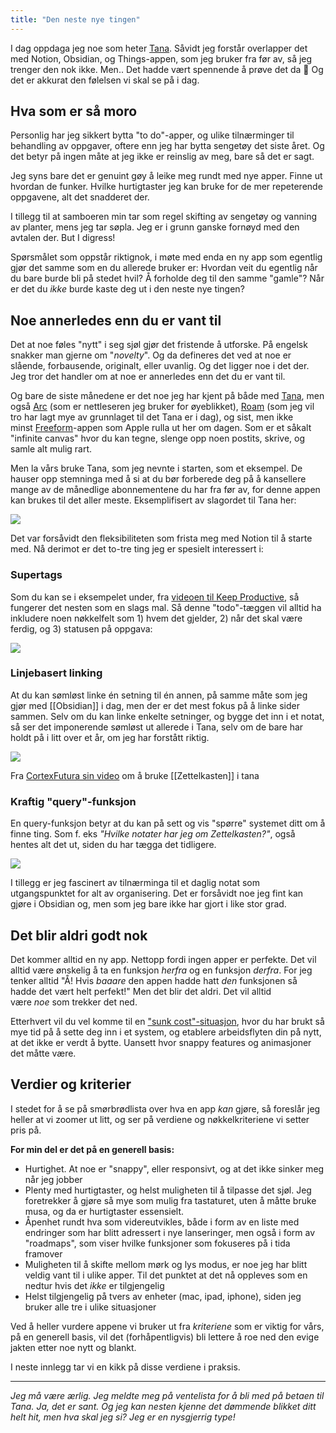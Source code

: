 ```yaml
---
title: "Den neste nye tingen"
---
```

I dag oppdaga jeg noe som heter [Tana](https://tana.inc/?ref=simen-skriver). Såvidt jeg forstår overlapper det med Notion, Obsidian, og Things-appen, som jeg bruker fra før av, så jeg trenger den nok ikke. Men.. Det hadde vært spennende å prøve det da 🤔 Og det er akkurat den følelsen vi skal se på i dag.

## Hva som er så moro

Personlig har jeg sikkert bytta "to do"-apper, og ulike tilnærminger til behandling av oppgaver, oftere enn jeg har bytta sengetøy det siste året. Og det betyr på ingen måte at jeg ikke er reinslig av meg, bare så det er sagt.

Jeg syns bare det er genuint gøy å leike meg rundt med nye apper. Finne ut hvordan de funker. Hvilke hurtigtaster jeg kan bruke for de mer repeterende oppgavene, alt det snadderet der.

I tillegg til at samboeren min tar som regel skifting av sengetøy og vanning av planter, mens jeg tar søpla. Jeg er i grunn ganske fornøyd med den avtalen der. But I digress!

Spørsmålet som oppstår riktignok, i møte med enda en ny app som egentlig gjør det samme som en du allerede bruker er: Hvordan veit du egentlig når du bare burde bli på stedet hvil? Å forholde deg til den samme "gamle"? Når er det du _ikke_ burde kaste deg ut i den neste nye tingen?

## Noe annerledes enn du er vant til

Det at noe føles "nytt" i seg sjøl gjør det fristende å utforske. På engelsk snakker man gjerne om "_novelty_". Og da defineres det ved at noe er slående, forbausende, originalt, eller uvanlig. Og det ligger noe i det der. Jeg tror det handler om at noe er annerledes enn det du er vant til.

Og bare de siste månedene er det noe jeg har kjent på både med [Tana](https://tana.inc/?ref=simen-skriver), men også [Arc](https://arc.net/?ref=simen-skriver) (som er nettleseren jeg bruker for øyeblikket), [Roam](https://roamresearch.com/?ref=simen-skriver) (som jeg vil tro har lagt mye av grunnlaget til det Tana er i dag), og sist, men ikke minst [Freeform](https://www.apple.com/no/newsroom/2022/12/apple-launches-freeform-a-powerful-new-app-designed-for-creative-collaboration/?ref=simen-skriver)-appen som Apple rulla ut her om dagen. Som er et såkalt "infinite canvas" hvor du kan tegne, slenge opp noen postits, skrive, og samle alt mulig rart.

Men la vårs bruke Tana, som jeg nevnte i starten, som et eksempel. De hauser opp stemninga med å si at du bør forberede deg på å kansellere mange av de månedlige abonnementene du har fra før av, for denne appen kan brukes til det aller meste. Eksemplifisert av slagordet til Tana her:

![](https://www.simenskriver.no/content/images/2022/12/Simens-skjermbilder-19-12-2022--kl-23.07.05@2x.png)

Det var forsåvidt den fleksibiliteten som frista meg med Notion til å starte med. Nå derimot er det to-tre ting jeg er spesielt interessert i:

### Supertags

Som du kan se i eksempelet under, fra [videoen til Keep Productive](https://www.youtube.com/watch?v=TaOOkOOhRcM&ref=simen-skriver), så fungerer det nesten som en slags mal. Så denne "todo"-tæggen vil alltid ha inkludere noen nøkkelfelt som 1) hvem det gjelder, 2) når det skal være ferdig, og 3) statusen på oppgava:

![](https://www.simenskriver.no/content/images/2022/12/Simens-skjermbilder-19-12-2022--kl-22.42.27@2x.png)

### Linjebasert linking

At du kan sømløst linke én setning til én annen, på samme måte som jeg gjør med [[Obsidian]] i dag, men der er det mest fokus på å linke sider sammen. Selv om du kan linke enkelte setninger, og bygge det inn i et notat, så ser det imponerende sømløst ut allerede i Tana, selv om de bare har holdt på i litt over et år, om jeg har forstått riktig.

![](https://www.simenskriver.no/content/images/2022/12/Simens-skjermbilder-19-12-2022--kl-23.29.28@2x.png)

Fra [CortexFutura sin video](https://www.youtube.com/watch?v=wvvsTD2RzKE&t=662s&ref=simen-skriver) om å bruke [[Zettelkasten]] i tana

### Kraftig "query"-funksjon

En query-funksjon betyr at du kan på sett og vis "spørre" systemet ditt om å finne ting. Som f. eks _"Hvilke notater har jeg om Zettelkasten?"_, også hentes alt det ut, siden du har tægga det tidligere.

![](https://www.simenskriver.no/content/images/2022/12/Simens-skjermbilder-19-12-2022--kl-22.56.47@2x.png)

I tillegg er jeg fascinert av tilnærminga til et daglig notat som utgangspunktet for alt av organisering. Det er forsåvidt noe jeg fint kan gjøre i Obsidian og, men som jeg bare ikke har gjort i like stor grad.

## Det blir aldri godt nok

Det kommer alltid en ny app. Nettopp fordi ingen apper er perfekte. Det vil alltid være ønskelig å ta en funksjon _herfra_ og en funksjon _derfra_. For jeg tenker alltid "Å! Hvis _baaare_ den appen hadde hatt _den_ funksjonen så hadde det vært helt perfekt!" Men det blir det aldri. Det vil alltid være _noe_ som trekker det ned.

Etterhvert vil du vel komme til en ["sunk cost"-situasjon](https://snl.no/sunk_cost?ref=simen-skriver), hvor du har brukt så mye tid på å sette deg inn i et system, og etablere arbeidsflyten din på nytt, at det ikke er verdt å bytte. Uansett hvor snappy features og animasjoner det måtte være.

## Verdier og kriterier

I stedet for å se på smørbrødlista over hva en app _kan_ gjøre, så foreslår jeg heller at vi zoomer ut litt, og ser på verdiene og nøkkelkriteriene vi setter pris på.

**For min del er det på en generell basis:**

- Hurtighet. At noe er "snappy", eller responsivt, og at det ikke sinker meg når jeg jobber
- Plenty med hurtigtaster, og helst muligheten til å tilpasse det sjøl. Jeg foretrekker å gjøre så mye som mulig fra tastaturet, uten å måtte bruke musa, og da er hurtigtaster essensielt.
- Åpenhet rundt hva som videreutvikles, både i form av en liste med endringer som har blitt adressert i nye lanseringer, men også i form av "roadmaps", som viser hvilke funksjoner som fokuseres på i tida framover
- Muligheten til å skifte mellom mørk og lys modus, er noe jeg har blitt veldig vant til i ulike apper. Til det punktet at det nå oppleves som en nedtur hvis det _ikke_ er tilgjengelig
- Helst tilgjengelig på tvers av enheter (mac, ipad, iphone), siden jeg bruker alle tre i ulike situasjoner

Ved å heller vurdere appene vi bruker ut fra _kriteriene_ som er viktig for vårs, på en generell basis, vil det (forhåpentligvis) bli lettere å roe ned den evige jakten etter noe nytt og blankt.

I neste innlegg tar vi en kikk på disse verdiene i praksis.

---

_Jeg må være ærlig. Jeg meldte meg på ventelista for å bli med på betaen til Tana. Ja, det er sant. Og jeg kan nesten kjenne det dømmende blikket ditt helt hit, men hva skal jeg si? Jeg er en nysgjerrig type!_